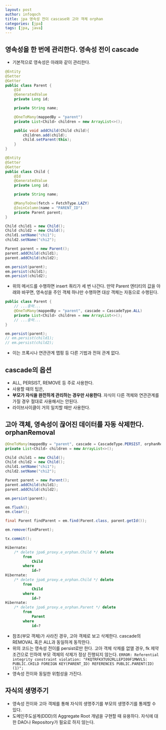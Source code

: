 ```yaml
---
layout: post
author: infoqoch
title: jpa 영속성 전이 cascase와 고아 객체 orphan
categories: [jpa]
tags: [jpa, java]
---
```


## 영속성을 한 번에 관리한다. 영속성 전이 cascade
- 기본적으로 영속성은 아래와 같이 관리한다.

```java
@Entity
@Setter
@Getter
public class Parent {
    @Id
    @GeneratedValue
    private Long id;

    private String name;

    @OneToMany(mappedBy = "parent")
    private List<Child> children = new ArrayList<>();

    public void addChild(Child child){
        children.add(child);
        child.setParent(this);
    }
}

@Entity
@Setter
@Getter
public class Child {
    @Id
    @GeneratedValue
    private Long id;

    private String name;

    @ManyToOne(fetch = FetchType.LAZY)
    @JoinColumn(name = "PARENT_ID")
    private Parent parent;
}
```

```java
Child child1 = new Child();
Child child2 = new Child();
child1.setName("chi1");
child2.setName("chi2");

Parent parent = new Parent();
parent.addChild(child1);
parent.addChild(child2);

em.persist(parent);
em.persist(child1);
em.persist(child2);
```

- 위의 메서드를 수행하면 insert 쿼리가 세 번 나간다. 만약 Parent 엔티티의 값을 아래와 바꾸면, 영속성을 주인 객체 하나만 수행하면 대상 객체는 자동으로 수행된다.

```java
public class Parent {
    // ...중략...
    @OneToMany(mappedBy = "parent", cascade = CascadeType.ALL)
    private List<Child> children = new ArrayList<>();
    // ...중략...
}
```

```java
em.persist(parent);
// em.persist(child1);
// em.persist(child2);
```

- 이는 프록시나 연관관계 맵핑 등 다른 기법과 전혀 관계 없다. 

## cascade의 옵션
- ALL, PERSIST, REMOVE 등 주로 사용한다.
- 사용할 때의 팁은, 
- **부모가 자식을 완전하게 관리하는 경우만 사용한다**. 자식이 다른 객체와 연관관계를 가질 경우 절대로 사용해서는 안된다. 
- 라이브사이클이 거의 일치할 때만 사용한다. 

## 고아 객체, 영속성이 끊어진 데이터를 자동 삭제한다. orphanRemoval

```java
@OneToMany(mappedBy = "parent", cascade = CascadeType.PERSIST, orphanRemoval = true)
private List<Child> children = new ArrayList<>();
```

```java
Child child1 = new Child();
Child child2 = new Child();
child1.setName("chi1");
child2.setName("chi2");

Parent parent = new Parent();
parent.addChild(child1);
parent.addChild(child2);

em.persist(parent);

em.flush();
em.clear();

final Parent findParent = em.find(Parent.class, parent.getId());

em.remove(findParent);

tx.commit();
```

```sql
Hibernate: 
    /* delete jpa6_proxy.e_orphan.Child */ delete 
        from
            Child 
        where
            id=?
Hibernate: 
    /* delete jpa6_proxy.e_orphan.Child */ delete 
        from
            Child 
        where
            id=?
Hibernate: 
    /* delete jpa6_proxy.e_orphan.Parent */ delete 
        from
            Parent 
        where
            id=?
```

- 참조(부모 객체)가 사라진 경우, 고아 객체로 보고 삭제한다. cascade의 REMOVAL 혹은 ALL과 동일하게 동작한다. 
- 위의 코드는 영속성 전이를 persist로만 한다. 고아 객체 삭제를 없앨 경우, fk 제약조건으로 인하여 부모 객체의 삭제가 정상 진행되지 않는다. `ERROR: Referential integrity constraint violation: "FKQTRFKXTU92RLLEPI09F1MWVLS: PUBLIC.CHILD FOREIGN KEY(PARENT_ID) REFERENCES PUBLIC.PARENT(ID) (1)";`
- 영속성 전이와 동일한 위험성을 가진다. 

## 자식의 생명주기
- 영속성 전이와 고아 객체를 통해 자식의 생명주기를 부모의 생명주기를 통제할 수 있다. 
- 도메인주도설계(DDD)의 Aggregate Root 개념을 구현할 때 유용하다. 자식에 대한 DAO나 Repository가 필요로 하지 않는다.